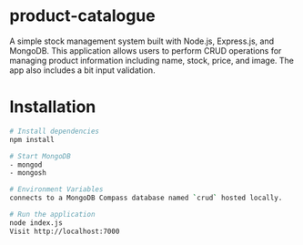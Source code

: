 # product-catalogue
 
A simple stock management system built with Node.js, Express.js, and MongoDB. This application allows users to perform CRUD operations for managing product information including name, stock, price, and image. The app also includes a bit input validation.

# Installation
```bash
# Install dependencies
npm install

# Start MongoDB
- mongod
- mongosh

# Environment Variables 
connects to a MongoDB Compass database named `crud` hosted locally.

# Run the application
node index.js
Visit http://localhost:7000 
```
